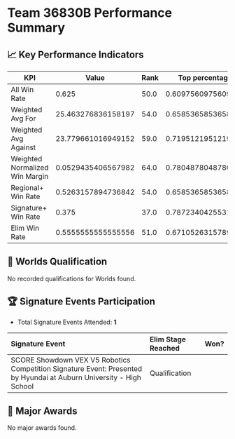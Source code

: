 # Team 36830B Performance Summary

## 📈 Key Performance Indicators
| KPI | Value | Rank | Top percentage |
| --- | ----- | ---- | ----- |
| All Win Rate | 0.625 | 50.0 | 0.6097560975609756 |
| Weighted Avg For | 25.463276836158197 | 54.0 | 0.6585365853658537 |
| Weighted Avg Against | 23.779661016949152 | 59.0 | 0.7195121951219512 |
| Weighted Normalized Win Margin | 0.0529435406567982 | 64.0 | 0.7804878048780488 |
| Regional+ Win Rate | 0.5263157894736842 | 54.0 | 0.6585365853658537 |
| Signature+ Win Rate | 0.375 | 37.0 | 0.7872340425531915 |
| Elim Win Rate | 0.5555555555555556 | 51.0 | 0.6710526315789473 |


## 🎯 Worlds Qualification
No recorded qualifications for Worlds found.

## 🏆 Signature Events Participation
- Total Signature Events Attended: **1**

| Signature Event | Elim Stage Reached | Won? |
|:----------------|:-------------------|:----|
| SCORE Showdown VEX V5 Robotics Competition Signature Event: Presented by Hyundai at Auburn University - High School | Qualification |  |


## 🥇 Major Awards
No major awards found.
